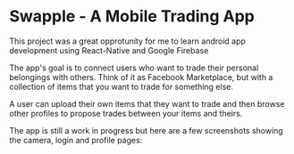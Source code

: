 # Swapple - A Mobile Trading App

This project was a great opprotunity for me to learn android app development using React-Native and Google Firebase

The app's goal is to connect users who want to trade their personal belongings with others. Think of it as Facebook Marketplace, but with a collection of items that you want to trade for something else.

A user can upload their own items that they want to trade and then browse other profiles to propose trades between your items and theirs.

The app is still a work in progress but here are a few screenshots showing the camera, login and profile pages:

